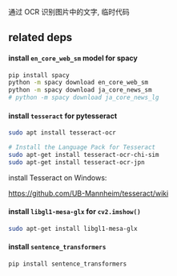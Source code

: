 通过 OCR 识别图片中的文字, 临时代码

## related deps

#### install `en_core_web_sm` model for spacy

```bash
pip install spacy
python -m spacy download en_core_web_sm
python -m spacy download ja_core_news_sm
# python -m spacy download ja_core_news_lg
```

#### install `tesseract` for pytesseract

```bash
sudo apt install tesseract-ocr

# Install the Language Pack for Tesseract
sudo apt-get install tesseract-ocr-chi-sim
sudo apt-get install tesseract-ocr-jpn
```

install Tesseract on Windows:

<https://github.com/UB-Mannheim/tesseract/wiki>

#### install `libgl1-mesa-glx` for `cv2.imshow()`

```bash
sudo apt-get install libgl1-mesa-glx
```

#### install `sentence_transformers`

```bash
pip install sentence_transformers
```
